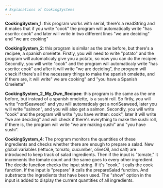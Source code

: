 ```yaml
---
# Explanations of CookingSystems
---
```


**CookingSystem_1**: this program works with serial, there's a readString and it makes that if you write "cook" the program will automatically write "has escrito: cook" 
and later will write in two different lines "we are deciding" and "we are cooking"

**CookingSystem_2**: this program is similar as the one before, but there's a recipee, a spanish omelette. Firstly, you will need to write "potato" 
and the program will automaticaly give you a potato, so now you can do the recipee. Secondly, you will write "cook" and the program will automaticaly write
"has escrito: cook" and after it will write "we are deciding", the program will check if there's all the necessary things to make the spanish omelette, 
and if there are, it will write" we are cooking" and "you have a Spanish Omelette"

**CookingSystem_2_My_Own_Recipee**: this program is the same as the one before, but instead of a spanish omelette, is a sushi roll. 
So firtly, you will write "noriSeaweed" and you will automaticaly get a noriSeaweed, later you will write "salmon", and you will also get a salmon. 
Secondly, you will write "cook" and the program will write "you have written: cook", later it will write "we are deciding" 
and will check if there's everything to make the sushi roll, if there is, the program will write "we are making sushi" and "you have sushi".

**CookingSystem_4**: The program monitors the quantities of these ingredients and checks whether there are enough to prepare a salad.
New global variables (lettuce, tomato, cucumber, oliveOil, and salt) are introduced to keep track of salad ingredients.
Then if the input is "tomate," it increments the tomate count and the same goes to every other ingredient.
The decide function checks the input string. If it's "cook," it calls the cook function. If the input is "prepare" it calls the prepareSalad function.
And substracts the ingredients that have been used. The "show" option in the input is added to display the current quantities of all ingredients.
